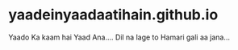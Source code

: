 # yaadeinyaadaatihain.github.io
Yaado Ka kaam hai Yaad Ana.... Dil na lage to Hamari gali aa jana...
